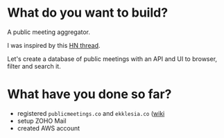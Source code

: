 # What do you want to build?

A public meeting aggregator.

I was inspired by this [HN thread](https://news.ycombinator.com/item?id=13377178).

Let's create a database of public meetings with an API and UI to browser, filter and search it.

# What have you done so far?

- registered `publicmeetings.co` and `ekklesia.co` ([wiki](https://en.wikipedia.org/wiki/Ecclesia_(ancient_Athens))
- setup ZOHO Mail
- created AWS account
